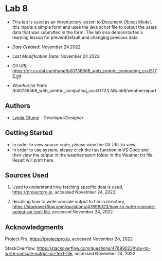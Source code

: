 <!--- The following README.md sample file was adapted from https://gist.github.com/PurpleBooth/109311bb0361f32d87a2#file-readme-template-md by Gabriella Mosquera for academic use ---> 
<!--- You may delete any comments in this sample README.md file. If needing to use as a .txt file then simply delete all comments, edit as needed, and save as a README.txt file --->

# Lab 8 
* This lab is used as an introductory lesson to Document Object Model, this inputs a simple form and uses the java script file to output the users data that was submitted in the form. The lab also demonstartes a learning lesson for preventDefault and changing previous data 

* *Date Created*: November 24 2022
* *Last Modification Date*: November 24 2022

* *Git URL*: <https://git.cs.dal.ca/ofume/b00738568_web_centric_computing_csci3172.git>
* *Weather.txt Path*: /b00738568_web_centric_computing_csci3172/LAB/lab8/weatherreport

## Authors
* [Lynda Ofume](Ly863136@dal.ca) - *Developer/Designer*


## Getting Started

- In order to view source code, please view the Git URL to view.
- In order to use system, please click the run function in VS Code and then view the output in the weatherreport folder in the Weather.txt file. Result will print here. 


## Sources Used
1. Used to understand how fetching specific data is used, https://projectpro.io, accessed November 24, 2022

2. Recalling how to write console output to file in directory, https://stackoverflow.com/questions/47699023/how-to-write-console-output-on-text-file, accessed November 24, 2022

## Acknowledgments
Project Pro, https://projectpro.io, accessed November 24, 2022

StackOverflow, https://stackoverflow.com/questions/47699023/how-to-write-console-output-on-text-file, accessed November 24, 2022
